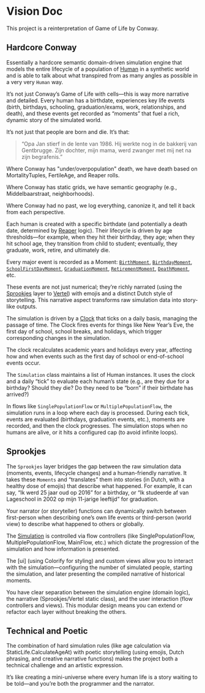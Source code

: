 # Vision Doc

This project is a reinterpretation of Game of Life by Conway.

## Hardcore Conway

Essentially a hardcore semantic domain-driven simulation engine that models the entire lifecycle of a population of [Human](xref:Domain.Humans.Human) in a synthetic world and is able to talk about what transpired from as many angles as possible in a very very `Human` way.

It’s not just Conway’s Game of Life with cells—this is way more narrative and detailed. Every human has a birthdate, experiences key life events (birth, birthdays, schooling, graduation/exams, work, relationships, and death), and these events get recorded as “moments” that fuel a rich, dynamic story of the simulated world.

It’s not just that people are born and die. It’s that:

> “Opa Jan stierf in de lente van 1986. Hij werkte nog in de bakkerij van Gentbrugge. Zijn dochter, mijn mama, werd zwanger met mij net na zijn begrafenis.”

Where Conway has "under/overpopulation" death, we have death based on MortalityTuples, FertileAge, and Reaper rolls.

Where Conway has static grids, we have semantic geography (e.g., Middelbaarstraat, neighborhoods).

Where Conway had no past, we log everything, canonize it, and tell it back from each perspective.

Each human is created with a specific birthdate (and potentially a death date, determined by [Reaper](xref:Domain.Gods.Reaper) logic). Their lifecycle is driven by age thresholds—for example, when they hit their birthday, they age; when they hit school age, they transition from child to student; eventually, they graduate, work, retire, and ultimately die.

Every major event is recorded as a Moment: [`BirthMoment`](xref:Domain.Moments.BirthMoment), [`BirthdayMoment`](xref:Domain.Moments.BirthdayMoment), [`SchoolFirstDayMoment`](xref:Domain.Moments.SchoolFirstDayMoment), [`GraduationMoment`](xref:Domain.Moments.GraduationMoment), [`RetirementMoment`](xref:Domain.Moments.RetirementMoment), [`DeathMoment`](xref:Domain.Moments.DeathMoment), etc.

These events are not just numerical; they’re richly narrated (using the [Sprookjes](xref:Sprookjes) layer to [Vertel](xref:Sprookjes/Vertel)) with emojis and a distinct Dutch style of storytelling. This narrative aspect transforms raw simulation data into story-like outputs.

The simulation is driven by a [Clock](xref:Domain.Time.Clock) that ticks on a daily basis, managing the passage of time. The Clock fires events for things like New Year’s Eve, the first day of school, school breaks, and holidays, which trigger corresponding changes in the simulation.

The clock recalculates academic years and holidays every year, affecting how and when events such as the first day of school or end-of-school events occur.

The `Simulation` class maintains a list of Human instances. It uses the clock and a daily “tick” to evaluate each human’s state (e.g., are they due for a birthday? Should they die? Do they need to be “born” if their birthdate has arrived?)

In flows like `SinglePopulationFlow` or `MultiplePopulationFlow`, the simulation runs in a loop where each day is processed. During each tick, events are evaluated (birthdays, graduation events, etc.), moments are recorded, and then the clock progresses. The simulation stops when no humans are alive, or it hits a configured cap (to avoid infinite loops).

## Sprookjes

The `Sprookjes` layer bridges the gap between the raw simulation data (moments, events, lifecycle changes) and a human-friendly narrative. It takes these `Moments` and “translates” them into stories (in Dutch, with a healthy dose of emojis) that describe what happened. For example, it can say, “Ik werd 25 jaar oud op 2016” for a birthday, or “Ik studeerde af van Lageschool in 2002 op mijn 11-jarige leeftijd” for graduation.

Your narrator (or storyteller) functions can dynamically switch between first-person when describing one’s own life events or third-person (world view) to describe what happened to others or globally.

The [Simulation](xref:Domain.Life.Simulation) is controlled via flow controllers (like SinglePopulationFlow, MultiplePopulationFlow, MainFlow, etc.) which dictate the progression of the simulation and how information is presented.

The [ui] (using Colorify for styling) and custom views allow you to interact with the simulation—configuring the number of simulated people, starting the simulation, and later presenting the compiled narrative of historical moments.

You have clear separation between the simulation engine (domain logic), the narrative (Sprookjes/Vertel static class), and the user interaction (flow controllers and views). This modular design means you can extend or refactor each layer without breaking the others.

## Technical and Poetic

The combination of hard simulation rules (like age calculation via StaticLife.CalculateAgeAt) with poetic storytelling (using emojis, Dutch phrasing, and creative narrative functions) makes the project both a technical challenge and an artistic expression.

It’s like creating a mini-universe where every human life is a story waiting to be told—and you’re both the programmer and the narrator.

